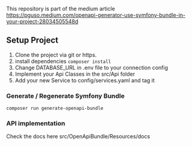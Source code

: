 This repository is part of the medium article https://pguso.medium.com/openapi-generator-use-symfony-bundle-in-your-project-28034505548d

## Setup Project

1. Clone the project via git or https.
2. install dependencies ``composer install``
3. Change DATABASE_URL in .env file to your connection config
4. Implement your Api Classes in the src/Api folder
5. Add your new Service to config/services.yaml and tag it

### Generate / Regenerate Symfony Bundle

``composer run generate-openapi-bundle``

### API implementation 

Check the docs here src/OpenApiBundle/Resources/docs
